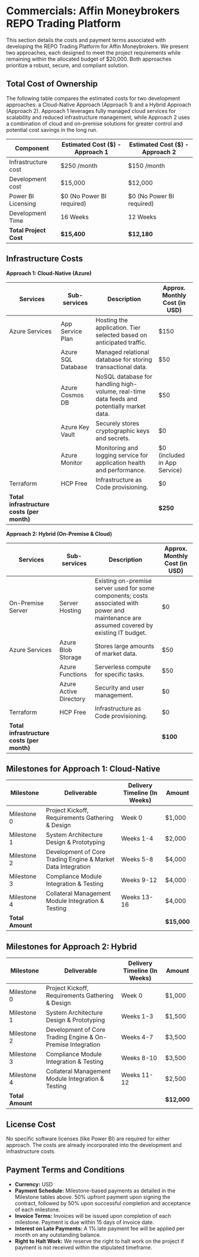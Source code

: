 # Commercials: Affin Moneybrokers REPO Trading Platform

This section details the costs and payment terms associated with developing the REPO Trading Platform for Affin Moneybrokers. We present two approaches, each designed to meet the project requirements while remaining within the allocated budget of $20,000.  Both approaches prioritize a robust, secure, and compliant solution.

## Total Cost of Ownership

The following table compares the estimated costs for two development approaches: a Cloud-Native Approach (Approach 1) and a Hybrid Approach (Approach 2).  Approach 1 leverages fully managed cloud services for scalability and reduced infrastructure management, while Approach 2 uses a combination of cloud and on-premise solutions for greater control and potential cost savings in the long run.

| Component             | Estimated Cost ($) - Approach 1 | Estimated Cost ($) - Approach 2 |
|----------------------|------------------------------------|------------------------------------|
| Infrastructure cost   | $250 /month                       | $150 /month                       |
| Development cost      | $15,000                          | $12,000                          |
| Power BI Licensing    | $0 (No Power BI required)         | $0 (No Power BI required)         |
| Development Time      | 16 Weeks                           | 12 Weeks                           |
| **Total Project Cost** | **$15,400**                        | **$12,180**                        |


## Infrastructure Costs

**Approach 1: Cloud-Native (Azure)**

| Services            | Sub-services         | Description                                                                                                                                                                                    | Approx. Monthly Cost (in USD) |
|---------------------|----------------------|------------------------------------------------------------------------------------------------------------------------------------------------------------------------------------------------|-------------------------------|
| Azure Services      | App Service Plan     | Hosting the application. Tier selected based on anticipated traffic.                                                                                                                            | $150                          |
|                     | Azure SQL Database   | Managed relational database for storing transactional data.                                                                                                                               | $50                           |
|                     | Azure Cosmos DB      | NoSQL database for handling high-volume, real-time data feeds and potentially market data.                                                                                            | $50                           |
|                     | Azure Key Vault       | Securely stores cryptographic keys and secrets.                                                                                                                                               | $0                            |
|                     | Azure Monitor        | Monitoring and logging service for application health and performance.                                                                                                                      | $0 (included in App Service)|
| Terraform           | HCP Free             | Infrastructure as Code provisioning.                                                                                                                                                       | $0                            |
| **Total infrastructure costs (per month)** |                      |                                                                                                                                                                            | **$250**                       |


**Approach 2: Hybrid (On-Premise & Cloud)**

| Services            | Sub-services         | Description                                                                                                                                                                                    | Approx. Monthly Cost (in USD) |
|---------------------|----------------------|------------------------------------------------------------------------------------------------------------------------------------------------------------------------------------------------|-------------------------------|
| On-Premise Server   | Server Hosting       |  Existing on-premise server used for some components; costs associated with power and maintenance are assumed covered by existing IT budget.                                                      | $0                            |
| Azure Services      | Azure Blob Storage   | Stores large amounts of market data.                                                                                                                                                          | $50                           |
|                     | Azure Functions      | Serverless compute for specific tasks.                                                                                                                                                      | $50                           |
|                     | Azure Active Directory | Security and user management.                                                                                                                                                           | $0                            |
| Terraform           | HCP Free             | Infrastructure as Code provisioning.                                                                                                                                                       | $0                            |
| **Total infrastructure costs (per month)** |                      |                                                                                                                                                                            | **$100**                       |


## Milestones for Approach 1: Cloud-Native

| Milestone   | Deliverable                                                                                           | Delivery Timeline (In Weeks) | Amount     |
|-------------|-------------------------------------------------------------------------------------------------------|------------------------------|------------|
| Milestone 0 | Project Kickoff, Requirements Gathering & Design                                                       | Week 0                       | $1,000     |
| Milestone 1 | System Architecture Design & Prototyping                                                              | Weeks 1-4                    | $2,000     |
| Milestone 2 | Development of Core Trading Engine & Market Data Integration                                          | Weeks 5-8                    | $4,000     |
| Milestone 3 | Compliance Module Integration & Testing                                                                | Weeks 9-12                   | $4,000     |
| Milestone 4 | Collateral Management Module Integration & Testing                                                      | Weeks 13-16                  | $4,000     |
| **Total Amount** |                                                                                                      |                              | **$15,000** |


## Milestones for Approach 2: Hybrid

| Milestone   | Deliverable                                                                                           | Delivery Timeline (In Weeks) | Amount     |
|-------------|-------------------------------------------------------------------------------------------------------|------------------------------|------------|
| Milestone 0 | Project Kickoff, Requirements Gathering & Design                                                       | Week 0                       | $1,000     |
| Milestone 1 | System Architecture Design & Prototyping                                                              | Weeks 1-3                    | $1,500     |
| Milestone 2 | Development of Core Trading Engine & On-Premise Integration                                          | Weeks 4-7                    | $3,500     |
| Milestone 3 | Compliance Module Integration & Testing                                                                | Weeks 8-10                   | $3,500     |
| Milestone 4 | Collateral Management Module Integration & Testing                                                      | Weeks 11-12                  | $2,500     |
| **Total Amount** |                                                                                                      |                              | **$12,000** |


## License Cost

No specific software licenses (like Power BI) are required for either approach.  The costs are already incorporated into the development and infrastructure costs.


## Payment Terms and Conditions

*   **Currency:** USD
*   **Payment Schedule:** Milestone-based payments as detailed in the Milestone tables above.  50% upfront payment upon signing the contract, followed by 50% upon successful completion and acceptance of each milestone.
*   **Invoice Terms:** Invoices will be issued upon completion of each milestone. Payment is due within 15 days of invoice date.
*   **Interest on Late Payments:** A 1% late payment fee will be applied per month on any outstanding balance.
*   **Right to Halt Work:** We reserve the right to halt work on the project if payment is not received within the stipulated timeframe.